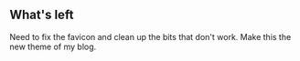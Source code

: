 ## What's left
Need to fix the favicon and clean up the bits that don't work. Make this the new theme of my blog.
